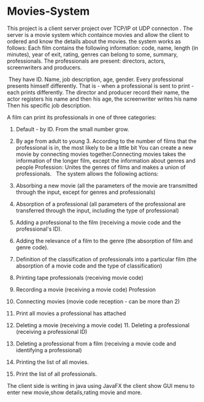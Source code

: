 # Movies-System
This project is a client server project over TCP/IP ot UDP connecton .
The server is a movie system which containce movies and allow the client to ordered and know the details  about the movies.
the system works as follows:
Each film contains the following information: code, name, length (in minutes), year of exit, rating, genres can belong to some, summary, professionals.
The professionals are present: directors, actors, screenwriters and producers.

 They have ID. Name, job description, age, gender. Every professional presents himself differently. That is - when a professional is sent to print - each prints differently. The director and producer record their name, the actor registers his name and then his age, the screenwriter writes his name
Then his specific job description.

A film can print its professionals in one of three categories:

1. Default - by ID. From the small number grow.

2. By age from adult to young 3. According to the number of films that the professional is in, the most likely to be a little bit
You can create a new movie by connecting movies together.Connecting movies takes the information of the longer film, except the information about genres and people
Profession: Unites the genres of films and makes a union of professionals.
 
The system allows the following actions:
1. Absorbing a new movie (all the parameters of the movie are transmitted through the input, except for genres and professionals)
2. Absorption of a professional (all parameters of the professional are transferred through the input, including the type of professional)
3. Adding a professional to the film (receiving a movie code and the professional's ID).
4. Adding the relevance of a film to the genre (the absorption of film and genre code).
5. Definition of the classification of professionals into a particular film (the absorption of a movie code and the type of classification)
6. Printing tape professionals (receiving movie code)
7. Recording a movie (receiving a movie code) Profession 
8. Connecting movies (movie code reception - can be more than 2) 
9. Print all movies a professional has attached
10. Deleting a movie (receiving a movie code) 11. Deleting a professional (receiving a professional ID)
12. Deleting a professional from a film (receiving a movie code and identifying a professional)
13. Printing the list of all movies.
14. Print the list of all professionals.

The client side is writing in java using JavaFX
the client show GUI menu to enter new movie,show details,rating movie and more.
